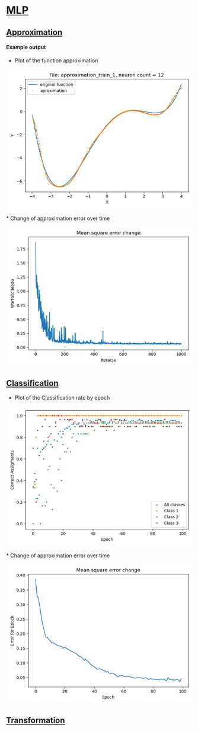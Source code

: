 # [MLP](https://github.com/ZdrzalikPrzemyslaw/Machine-Learning/tree/master/MultilayerPerceptron)

## [Approximation](https://github.com/ZdrzalikPrzemyslaw/Machine-Learning/tree/master/MultilayerPerceptron/Approximation)

#### Example output

* Plot of the function approximation
<p align="center">
    <img src="https://github.com/ZdrzalikPrzemyslaw/Machine-Learning/blob/master/.github/Approximation_MLP_Example_Plot.png"
     alt="Approximation plot"/>
</p>
* Change of approximation error over time
<p align="center">
    <img src="https://github.com/ZdrzalikPrzemyslaw/Machine-Learning/blob/master/.github/Approximation_MLP_Example_Error.png"
     alt="Error plot"/>
</p>


## [Classification](https://github.com/ZdrzalikPrzemyslaw/Machine-Learning/tree/master/MultilayerPerceptron/Classification)

* Plot of the Classification rate by epoch
<p align="center">
    <img src="https://github.com/ZdrzalikPrzemyslaw/Machine-Learning/blob/master/.github/Classification_MLP_Example_Plot.png"
     alt="Classification plot"/>
</p>
* Change of approximation error over time
<p align="center">
    <img src="https://github.com/ZdrzalikPrzemyslaw/Machine-Learning/blob/master/.github/Classification_MLP_Example_Error.png"
     alt="Error plot"/>
</p>


## [Transformation](https://github.com/ZdrzalikPrzemyslaw/Machine-Learning/tree/master/MultilayerPerceptron/Transformation)